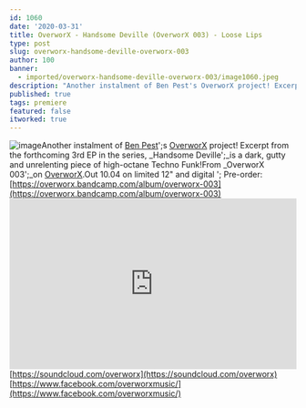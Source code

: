 ```yaml
---
id: 1060
date: '2020-03-31'
title: OverworX - Handsome Deville (OverworX 003) - Loose Lips
type: post
slug: overworx-handsome-deville-overworx-003
author: 100
banner:
  - imported/overworx-handsome-deville-overworx-003/image1060.jpeg
description: "Another instalment of Ben Pest's OverworX project! Excerpt from the forthcoming 3rd EP in the series, Handsome Deville\_is a dark, gutty and unrelenting piece of high-octane Techno Funk! From OverworX 003\_on OverworX. Out 10.04 on limited 12\" and digital – Pre-order: https://overworx.bandcamp.com/album/overworx-003 https://soundcloud.com/overworxhttps://www.facebook.com/overworxmusic/ [...]Read More..."
published: true
tags: premiere
featured: false
itworked: true
---
```

![image](../imported/overworx-handsome-deville-overworx-003/image1060.jpeg)Another instalment of [Ben Pest](https://benpest.bandcamp.com/)';s [OverworX](https://overworx.bandcamp.com/) project! Excerpt from the forthcoming 3rd EP in the series, _Handsome Deville';_is a dark, gutty and unrelenting piece of high-octane Techno Funk!From _OverworX 003';_on [OverworX](https://overworx.bandcamp.com/).Out 10.04 on limited 12" and digital '; Pre-order: [](https://overworx.bandcamp.com/album/overworx-003)[https://overworx.bandcamp.com/album/overworx-003](https://overworx.bandcamp.com/album/overworx-003)<iframe width='100%' height='300' scrolling='no' frameborder='no' allow='autoplay' src='https://w.soundcloud.com/player/?url=https%3A//api.soundcloud.com/tracks/787655869&color=%23ff5500&auto_play=false&hide_related=false&show_comments=true&show_user=true&show_reposts=false&show_teaser=true'></iframe>[](https://soundcloud.com/overworx)[https://soundcloud.com/overworx](https://soundcloud.com/overworx)  
[](https://www.facebook.com/overworxmusic/)[https://www.facebook.com/overworxmusic/](https://www.facebook.com/overworxmusic/)
